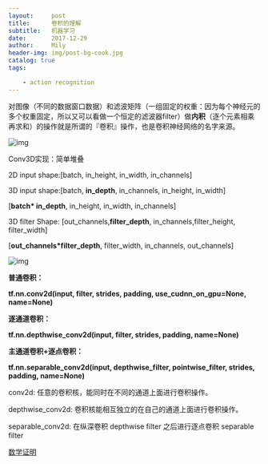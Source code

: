 ```yaml
---
layout:     post
title:      卷积的理解
subtitle:   机器学习
date:       2017-12-29
author:     Mily
header-img: img/post-bg-cook.jpg
catalog: true
tags:

    - action recognition
---
```


对图像（不同的数据窗口数据）和滤波矩阵（一组固定的权重：因为每个神经元的多个权重固定，所以又可以看做一个恒定的滤波器filter）做**内积**（逐个元素相乘再求和）的操作就是所谓的『卷积』操作，也是卷积神经网络的名字来源。

![img](https://note.youdao.com/yws/public/resource/4358bc428a4ee7d6edc2c8cac213c0d9/xmlnote/13577C4C21BE4C9287F2DEE1238B868B/6683)



Conv3D实现：简单堆叠

2D input shape:[batch, in_height, in_width, in_channels]

3D input shape:[batch, **in_depth**, in_channels, in_height, in_width]

[**batch\* in_depth**, in_height, in_width, in_channels]

3D filter Shape: [out_channels,**filter_depth**, in_channels,filter_height, filter_width]

[**out_channels\*filter_depth**, filter_width, in_channels, out_channels]

![img](https://note.youdao.com/yws/public/resource/4358bc428a4ee7d6edc2c8cac213c0d9/xmlnote/DEE51FF1161F49E3902012FC526616AC/6726)

**普通卷积：**

**tf.nn.conv2d(input, filter, strides, padding, use_cudnn_on_gpu=None, name=None)**

**逐通道卷积：**

**tf.nn.depthwise_conv2d(input, filter, strides, padding, name=None)**

**主通道卷积+逐点卷积：**

**tf.nn.separable_conv2d(input, depthwise_filter, pointwise_filter, strides, padding, name=None)**

conv2d: 任意的卷积核，能同时在不同的通道上面进行卷积操作。

depthwise_conv2d: 卷积核能相互独立的在自己的通道上面进行卷积操作。

separable_conv2d: 在纵深卷积 depthwise filter 之后进行逐点卷积 separable filter 

[数学证明](<http://www.songho.ca/dsp/convolution/convolution2d_separable.html>)